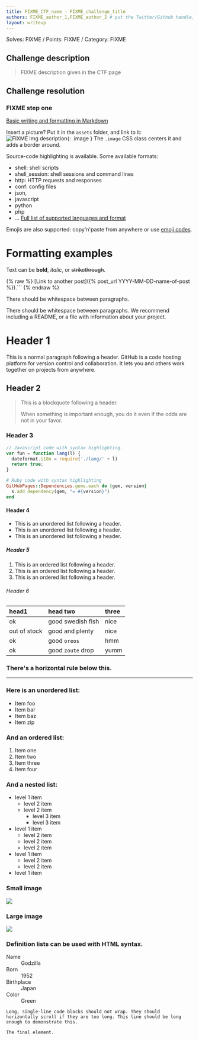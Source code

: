 ```yaml
---
title: FIXME_CTF_name - FIXME_challenge_title
authors: FIXME_author_1,FIXME_author_2 # put the Twitter/Github handle, or full name. Comma-separated if two or more authors. Check _data/members.yml for valid values.
layout: writeup
---
```

Solves: FIXME / Points: FIXME / Category: FIXME

## Challenge description
> FIXME description given in the CTF page

## Challenge resolution
### FIXME step one
[Basic writing and formatting in Markdown](https://help.github.com/articles/basic-writing-and-formatting-syntax/)

Insert a picture? Put it in the `assets` folder, and link to it:
![FIXME img description](/assets/logo.png){: .image }
The `.image` CSS class centers it and adds a border around.

Source-code highlighting is available. Some available formats:
* shell: shell scripts
* shell_session: shell sessions and command lines
* http: HTTP requests and responses
* conf: config files
* json,
* javascript
* python
* php
* ... [Full list of supported languages and format](https://github.com/jneen/rouge/wiki/List-of-supported-languages-and-lexers)

Emojis are also supported: copy'n'paste from anywhere or use [emoji codes](https://www.webpagefx.com/tools/emoji-cheat-sheet/).

# Formatting examples
Text can be **bold**, _italic_, or ~~strikethrough~~.

{% raw %}
  [Link to another post]({% post_url YYYY-MM-DD-name-of-post %}).```
{% endraw %}

There should be whitespace between paragraphs.

There should be whitespace between paragraphs. We recommend including a README, or a file with information about your project.

# [](#header-1)Header 1

This is a normal paragraph following a header. GitHub is a code hosting platform for version control and collaboration. It lets you and others work together on projects from anywhere.

## [](#header-2)Header 2

> This is a blockquote following a header.
>
> When something is important enough, you do it even if the odds are not in your favor.

### [](#header-3)Header 3

```js
// Javascript code with syntax highlighting.
var fun = function lang(l) {
  dateformat.i18n = require('./lang/' + l)
  return true;
}
```

```ruby
# Ruby code with syntax highlighting
GitHubPages::Dependencies.gems.each do |gem, version|
  s.add_dependency(gem, "= #{version}")
end
```

#### [](#header-4)Header 4

*   This is an unordered list following a header.
*   This is an unordered list following a header.
*   This is an unordered list following a header.

##### [](#header-5)Header 5

1.  This is an ordered list following a header.
2.  This is an ordered list following a header.
3.  This is an ordered list following a header.

###### [](#header-6)Header 6

| head1        | head two          | three |
|:-------------|:------------------|:------|
| ok           | good swedish fish | nice  |
| out of stock | good and plenty   | nice  |
| ok           | good `oreos`      | hmm   |
| ok           | good `zoute` drop | yumm  |

### There's a horizontal rule below this.

* * *

### Here is an unordered list:

*   Item foo
*   Item bar
*   Item baz
*   Item zip

### And an ordered list:

1.  Item one
1.  Item two
1.  Item three
1.  Item four

### And a nested list:

- level 1 item
  - level 2 item
  - level 2 item
    - level 3 item
    - level 3 item
- level 1 item
  - level 2 item
  - level 2 item
  - level 2 item
- level 1 item
  - level 2 item
  - level 2 item
- level 1 item

### Small image

![](https://assets-cdn.github.com/images/icons/emoji/octocat.png)

### Large image

![](https://guides.github.com/activities/hello-world/branching.png)


### Definition lists can be used with HTML syntax.

<dl>
<dt>Name</dt>
<dd>Godzilla</dd>
<dt>Born</dt>
<dd>1952</dd>
<dt>Birthplace</dt>
<dd>Japan</dd>
<dt>Color</dt>
<dd>Green</dd>
</dl>

```
Long, single-line code blocks should not wrap. They should horizontally scroll if they are too long. This line should be long enough to demonstrate this.
```

```
The final element.
```

